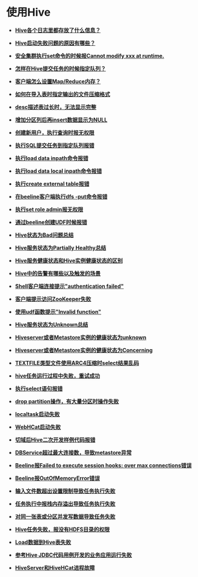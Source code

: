 # 使用Hive<a name="ZH-CN_TOPIC_0168546832"></a>

-   **[Hive各个日志里都存放了什么信息？](Hive各个日志里都存放了什么信息.md)**  

-   **[Hive启动失败问题的原因有哪些？](Hive启动失败问题的原因有哪些.md)**  

-   **[安全集群执行set命令的时候报Cannot modify xxx at runtime.](安全集群执行set命令的时候报Cannot-modify-xxx-at-runtime.md)**  

-   **[怎样在Hive提交任务的时候指定队列？](怎样在Hive提交任务的时候指定队列.md)**  

-   **[客户端怎么设置Map/Reduce内存？](客户端怎么设置Map-Reduce内存.md)**  

-   **[如何在导入表时指定输出的文件压缩格式](如何在导入表时指定输出的文件压缩格式.md)**  

-   **[desc描述表过长时，无法显示完整](desc描述表过长时-无法显示完整.md)**  

-   **[增加分区列后再insert数据显示为NULL](增加分区列后再insert数据显示为NULL.md)**  

-   **[创建新用户，执行查询时报无权限](创建新用户-执行查询时报无权限.md)**  

-   **[执行SQL提交任务到指定队列报错](执行SQL提交任务到指定队列报错.md)**  

-   **[执行load data inpath命令报错](执行load-data-inpath命令报错.md)**  

-   **[执行load data local inpath命令报错](执行load-data-local-inpath命令报错.md)**  

-   **[执行create external table报错](执行create-external-table报错.md)**  

-   **[在beeline客户端执行dfs -put命令报错](在beeline客户端执行dfs--put命令报错.md)**  

-   **[执行set role admin报无权限](执行set-role-admin报无权限.md)**  

-   **[通过beeline创建UDF时候报错](通过beeline创建UDF时候报错.md)**  

-   **[Hive状态为Bad问题总结](Hive状态为Bad问题总结.md)**  

-   **[Hive服务状态为Partially Healthy总结](Hive服务状态为Partially-Healthy总结.md)**  

-   **[Hive服务健康状态和Hive实例健康状态的区别](Hive服务健康状态和Hive实例健康状态的区别.md)**  

-   **[Hive中的告警有哪些以及触发的场景](Hive中的告警有哪些以及触发的场景.md)**  

-   **[Shell客户端连接提示"authentication failed"](Shell客户端连接提示-authentication-failed.md)**  

-   **[客户端提示访问ZooKeeper失败](客户端提示访问ZooKeeper失败.md)**  

-   **[使用udf函数提示"Invalid function"](使用udf函数提示-Invalid-function.md)**  

-   **[Hive服务状态为Unknown总结](Hive服务状态为Unknown总结.md)**  

-   **[Hiveserver或者Metastore实例的健康状态为unknown](Hiveserver或者Metastore实例的健康状态为unknown.md)**  

-   **[Hiveserver或者Metastore实例的健康状态为Concerning](Hiveserver或者Metastore实例的健康状态为Concerning.md)**  

-   **[TEXTFILE类型文件使用ARC4压缩时select结果乱码](TEXTFILE类型文件使用ARC4压缩时select结果乱码.md)**  

-   **[hive任务运行过程中失败，重试成功](hive任务运行过程中失败-重试成功.md)**  

-   **[执行select语句报错](执行select语句报错.md)**  

-   **[drop partition操作，有大量分区时操作失败](drop-partition操作-有大量分区时操作失败.md)**  

-   **[localtask启动失败](localtask启动失败.md)**  

-   **[WebHCat启动失败](WebHCat启动失败.md)**  

-   **[切域后Hive二次开发样例代码报错](切域后Hive二次开发样例代码报错.md)**  

-   **[DBService超过最大连接数，导致metastore异常](DBService超过最大连接数-导致metastore异常.md)**  

-   **[Beeline报Failed to execute session hooks: over max connections错误](Beeline报Failed-to-execute-session-hooks-over-max-connections错误.md)**  

-   **[Beeline报OutOfMemoryError错误](Beeline报OutOfMemoryError错误.md)**  

-   **[输入文件数超出设置限制导致任务执行失败](输入文件数超出设置限制导致任务执行失败.md)**  

-   **[任务执行中报栈内存溢出导致任务执行失败](任务执行中报栈内存溢出导致任务执行失败.md)**  

-   **[对同一张表或分区并发写数据导致任务失败](对同一张表或分区并发写数据导致任务失败.md)**  

-   **[Hive任务失败，报没有HDFS目录的权限](Hive任务失败-报没有HDFS目录的权限.md)**  

-   **[Load数据到Hive表失败](Load数据到Hive表失败.md)**  

-   **[参考Hive JDBC代码用例开发的业务应用运行失败](参考Hive-JDBC代码用例开发的业务应用运行失败.md)**  

-   **[HiveServer和HiveHCat进程故障](HiveServer和HiveHCat进程故障.md)**  



